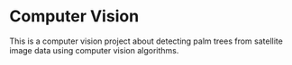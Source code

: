 # Computer Vision
This is a computer vision project about detecting palm trees from satellite image data using computer vision algorithms.
